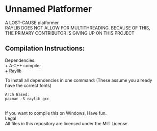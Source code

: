 # Unnamed Platformer
A LOST-CAUSE platformer <br/>
RAYLIB DOES NOT ALLOW FOR MULTITHREADING. BECAUSE OF THIS, THE PRIMARY CONTRIBUTOR IS GIVING UP ON THIS PROJECT
<br/>

Compilation Instructions:
-----------------------------------------------
Dependencies: <br/>
	+ A C++ compiler <br/>
	+ Raylib <br/> 

To install all dependencies in one command:
(These assume you already have the correct fonts)

  ```
Arch Based:
pacman -S raylib gcc
  ```

<br/>
If you want to compile this on Windows, Have fun.
	
<br/>
Legal <br/>
All files in this repository are licensed under the MIT License
